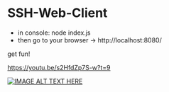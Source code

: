 # SSH-Web-Client

- in console: node index.js
- then go to your browser ->  http://localhost:8080/

get fun!

https://youtu.be/s2HfdZp7S-w?t=9

[![IMAGE ALT TEXT HERE](https://img.youtube.com/vi/s2HfdZp7S-w/0.jpg)](https://www.youtube.com/watch?v=s2HfdZp7S-w)
